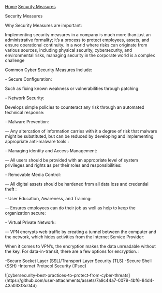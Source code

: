 <!DOCTYPE html>
<html lang="en">
<head>
    <meta charset="UTF-8">
    <meta name="viewport" content="width=device-width, initial-scale=1.0">
    <title>About Us</title>
	<link rel = "stylesheet" href = "https://cse005.github.io/style.css"/>
</head>
<body>
  <nav> 
    <a href = "https://cse005.github.io/website.html">Home</a>
    <a href = "https://cse005.github.io/.html">Security Measures</a>
  </nav>
   <p>Security Measures </p>
<p>Why Security Measures are important: </p>
<p>Implementing security measures in a company is much more than just an administrative formality;
		it’s a process to protect employees, assets, and ensure operational continuity. 
		In a world where risks can originate from various sources, including physical security, cybersecurity, and environmental risks,
		managing security in the corporate world is a complex challenge 
</p>
<p> Common Cyber Security Measures Include: </p>
<p> - Secure Configuration:
<p>       Such as fixing known weakness or vulnerabilities through patching</p>
	 <p>- Network Security:</p>
		<p>        Develops simple policies to counteract any risk through an automated technical response: </p>
	<p> - Malware Prevention: </p>
		<p>     -- Any altercation of information carries with it a degree of risk that malware might be substituted,
		  but can be reduced by developing and implementing appropriate anti-malware tools :</p>
	<p> - Managing identity and Access Management: </p>
		 <p>     -- All users should be provided with an appropriate level of system privileges and rights as per their roles and responsibilities: </p>
	<p> - Removable Media Control: </p>
		 <p>    -- All digital assets should be hardened from all data loss and credential theft : </p>
	<p> - User Education, Awareness, and Training: </p>
		  <p>   -- Ensures employees can do their job as well as help to keep the organization secure: </p>
	<p> - Virtual Private Network: </p>
		  <p>   -- VPN encrypts web traffic by creating a tunnel between the computer and the network, which hides activities from the Internet Service Provider:</p>
 </p>
 <p>When it comes to VPN’s, the encryption makes the data unreadable without the key. For data-in-transit, there are a few options for encryption. :
<p> 	-Secure Socket Layer (SSL)/Transport Layer Security (TLS) 
		-Secure Shell (SSH) 
		-Internet Protocol Security (IPsec) 
</p>
	![cybersecurity-best-practices-to-protect-from-cyber-threats](https://github.com/user-attachments/assets/7a9c44a7-0079-4bf6-84d4-43a033f3c04d)
 
 
 
